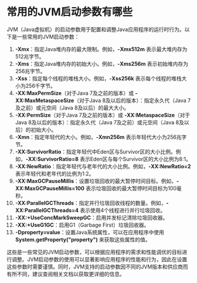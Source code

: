 # 常用的JVM启动参数有哪些

JVM（Java虚拟机）的启动参数用于配置和调整Java应用程序的运行时行为。以下是一些常用的JVM启动参数：

1. **-Xmx**：指定Java堆内存的最大限制。例如，**-Xmx512m** 表示最大堆内存为512兆字节。
2. **-Xms**：指定Java堆内存的初始大小。例如，**-Xms256m** 表示初始堆内存为256兆字节。
3. **-Xss**：指定每个线程的堆栈大小。例如，**-Xss256k** 表示每个线程的堆栈大小为256千字节。
4. **-XX:MaxPermSize**（对于Java 7及之前的版本）或 **-XX:MaxMetaspaceSize**（对于Java 8及以后的版本）：指定永久代（Java 7及之前）或元空间（Java 8及以后）的最大大小。
5. **-XX:PermSize**（对于Java 7及之前的版本）或 **-XX:MetaspaceSize**（对于Java 8及以后的版本）：指定永久代（Java 7及之前）或元空间（Java 8及以后）的初始大小。
6. **-Xmn**：指定年轻代的大小。例如，**-Xmn256m** 表示年轻代大小为256兆字节。
7. **-XX:SurvivorRatio**：指定年轻代中Eden区与Survivor区的大小比例。例如，**-XX:SurvivorRatio=8** 表示Eden区与每个Survivor区的大小比例为8:1。
8. **-XX:NewRatio**：指定年轻代与老年代的大小比例。例如，**-XX:NewRatio=2** 表示年轻代和老年代的比例为1:2。
9. **-XX:MaxGCPauseMillis**：设置垃圾回收的最大暂停时间目标。例如，**-XX:MaxGCPauseMillis=100** 表示垃圾回收的最大暂停时间目标为100毫秒。
10. **-XX:ParallelGCThreads**：指定并行垃圾回收线程的数量。例如，**-XX:ParallelGCThreads=4** 表示使用4个线程进行并行垃圾回收。
11. **-XX:+UseConcMarkSweepGC**：启用并发标记清除垃圾回收器。
12. **-XX:+UseG1GC**：启用G1（Garbage First）垃圾回收器。
13. **-Dproperty=value**：设置Java系统属性，可以在应用程序中使用 **System.getProperty("property")** 来获取这些属性的值。

这些是一些常见的JVM启动参数，可以根据应用程序的需求和性能调优的目标进行调整。JVM启动参数的使用可以显著影响应用程序的性能和行为，因此在设置这些参数时需要谨慎。同时，JVM支持的启动参数因不同的JVM版本和供应商而有所不同，建议查阅相关文档以获取更详细的信息。
